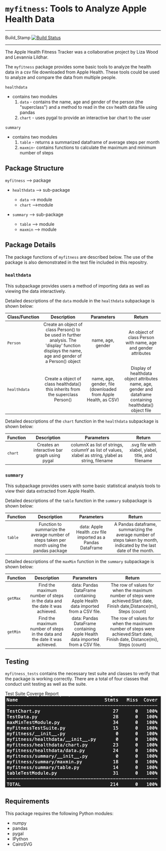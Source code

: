 
# `myfitness`: Tools to Analyze Apple Health Data

---

Build_Stamp [![Build Status](https://travis-ci.org/LevanniaLildhar/DATA533_lab4_Liza_Levannia.svg?branch=master)](https://travis-ci.org/LevanniaLildhar/DATA533_lab4_Liza_Levannia)

---

The Apple Health Fitness Tracker was a collaborative project by Liza Wood and Levannia Lildhar.

The `myfitness` package provides some basic tools to analyze the health data in a csv file downloaded from Apple Health. These tools could be used to analyze and compare the data from multiple people.

`healthdata`
- contains two modules
    1. `data` - contains the name, age and gender of the person (the "superclass") and a method to read in the csv health data file using pandas
    2. `chart` - uses pygal to provide an interactive bar chart to the user

`summary`
- contains two modules
    1. `table` - returns a summarized dataframe of average steps per month
    2. `maxmin`- contains functions to calculate the maximum and minimum number of steps

## Package Structure

`myfitness` --> package

  - `healthdata` --> sub-package

    - `data` --> module
    - `chart` -->module

  - `summary` --> sub-package

    - `table` --> module
    - `maxmin` --> module

## Package Details

The package functions of `myfitness` are described below. The use of the package is also demonstrated in the test file included in this repositry.

### `healthdata`

This subpackage provides users a method of importing data as well as viewing the data interactively.

Detailed descriptions of the `data` module in the `healthdata` subpackage is shown below:  

| Class/Function | Description                                                            | Parameters        | Return                  |
| -------------  |:------------------------------------------------------------------:   | :----------------:|:-----------------------:|
| `Person`     | Create an object of class Person() to be used in further analysis. The 'display' function displays the name, age and gender of a Person() object  | name, age, gender | An object of class Person with name, age and gender attributes |
| `healthdata`   | Create a object of class healthdata() this inherits from the superclass Person()| name, age, gender, file (downloaded from Apple Health, as CSV) | Display of healthdata object attributes name, age, gender and dataframe containing healthdata() object file |

Detailed descriptions of the  `chart` function in the `healthdata` subpackage is shown below:  

| Function       | Description                                                            | Parameters        | Return                  |
| -------------  |:------------------------------------------------------------------:   | :----------------:|:-----------------------:|
| `chart`     | Creates an interactive bar graph using pygal | columnX as list of strings, columnY as list of values, xlabel as string, ylabel as string, filename | .svg file with xlabel, ylabel, title, and filename |

### `summary`

This subpackage provides users with some basic statistical analysis tools to view their data extracted from Apple Health.

Detailed descriptions of the `table` function in the `summary` subpackage is shown below:  

|Function        | Description                                                            | Parameters        | Return                  |
| -------------  |:------------------------------------------------------------------:   | :----------------:|:-----------------------:|
| `table`     | Function to summarize the average number of steps taken per month using the pandas package | data: Apple Health .csv file imported as a Pandas DataFrame | A Pandas dataframe, summarizing the average number of steps taken by month, indicated by the last date of the month. |

Detailed descriptions  of the `maxMin` function in the `summary` subpackage is shown below:  

| Function        | Description                                                            | Parameters        | Return                  |
| -------------  |:------------------------------------------------------------------:   | :----------------:|:-----------------------:|
| `getMax`     | Find the maximum number of steps in the data and the date it was achieved. | data: Pandas DataFrame containing Apple Health data imported from a CSV file.|The row of values for when the maximum number of steps were achieved:Start date, Finish date,Distance(mi), Steps (count) |
| `getMin`      | Find the maximum number of steps in the data and the date it was achieved.| data: Pandas DataFrame containing Apple Health data imported from a CSV file. | The row of values for when the maximum number of steps were achieved:Start date, Finish date, Distance(mi), Steps (count) |

## Testing

`myfitness_tests` contains the necessary test suite and classes to verify that the package is working correctly. There are a total of four classes that conduct unit testing as well as the suite.

Test Suite Coverge Report ![Coverage Report](https://github.com/lizawood/Apple-Health-Fitness-Tracker/blob/master/Source/myfitness_tests/Test_Coverage_Report_Screenshot.png)

## Requirements

This package requires the following Python modules:

- numpy
- pandas
- pygal
- IPython
- CairoSVG
